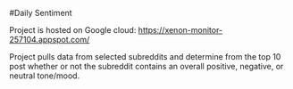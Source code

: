 #Daily Sentiment

Project is hosted on Google cloud: https://xenon-monitor-257104.appspot.com/

Project pulls data from selected subreddits and determine from the top 10 post whether or not the subreddit contains an overall positive, negative, or neutral tone/mood.
